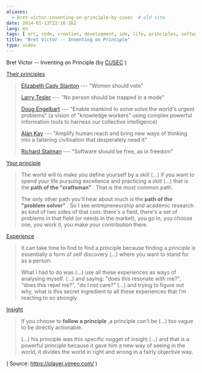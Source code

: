 ```yaml
---
aliases:
  - bret-victor-inventing-on-principle-by-cusec  # old site
date: 2014-01-13T22:16:16Z
lang: en
tags: [ art, code, creation, development, ide, life, principles, software, visualisation ]
title: "Bret Victor -- Inventing on Principle"
type: video
---
```


Bret Victor -- Inventing on Principle (by [CUSEC](https://vimeo.com/36579366) )

[Their principles](https://vimeo.com/36579366#t=43m31s)

> [Elizabeth Cady
> Stanton](http://en.wikipedia.org/wiki/Elizabeth_Cady_Stanton) ---
> "Women should vote"
>
> [Larry Tesler](http://en.wikipedia.org/wiki/Larry_Tesler) --- "No
> person should be trapped in a mode"
>
> [Doug Engelbart](http://en.wikipedia.org/wiki/Doug_Engelbart) ---
> "Enable mankind to solve solve the world's urgent problems" (a vision
> of "knowledge workers" using complex powerful information tools to
> harness our collective intelligence)
>
> [Alan Kay](http://en.wikipedia.org/wiki/Alan_Kay) --- "Amplify human
> reach and bring new ways of thinking into a faltering civilisation
> that desperately need it"
>
> [Richard Stalman](http://en.wikipedia.org/wiki/Richard_Stalman) ---
> "Software should be free, as in freedom"

[Your principle](https://vimeo.com/36579366#t=47m38s)

> The world will to make you define yourself by a skill (...) if you
> want to spend your life pursuing excellence and practicing a skill
> (...) that is the **path of the "craftsman"** . That is the most
> common path.
>
> The only other path you'll hear about much is the **path of the
> "problem solver"** . So I see entrepreneurship and academic research
> as kind of two sides of that coin: there's a field, there's a set of
> problems in that field (or needs in the market), you go in, you choose
> one, you work it, you make your contribution there.

[Experience](https://vimeo.com/36579366#t=50m02s)

> It can take time to find to find a principle because finding a
> principle is essentially a form of self discovery (...) where you want
> to stand for as a person.
>
> What I had to do was (...) use all these experiences as ways of
> analysing myself. (...) and saying: "does this resonate with me?",
> "does this repel me?", "do I not care?" (...) and trying to figure out
> why, what is this secret ingredient to all these experiences that I'm
> reacting to so strongly.

[Insight](https://vimeo.com/36579366#t=51m38s)

> If you choose to **follow a principle** ,a principle can't be (...)
> too vague to be directly actionable.
>
> (...) his principle was this specific nugget of insight (...) and that
> is a powerful principle because it gave him a new way of seeing in the
> world, it divides the world in right and wrong in a fairly objective
> way.

( Source: <https://player.vimeo.com/> )

